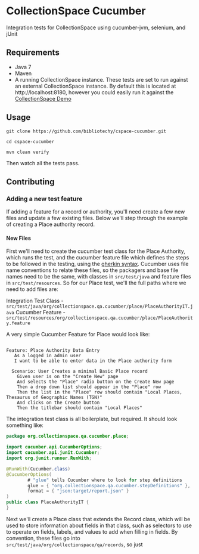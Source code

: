# CollectionSpace Cucumber 
Integration tests for CollectionSpace using cucumber-jvm, selenium, and jUnit

## Requirements
* Java 7
* Maven
* A running CollectionSpace instance. These tests are set to run against an external CollectionSpace instance. By default this is located at http://localhost:8180, however you could easily run it against the [CollectionSpace Demo](http://demo.collections.org:8080)

## Usage
`git clone https://github.com/bibliotechy/cspace-cucumber.git`

`cd cspace-cucumber`

`mvn clean verify`

Then watch all the tests pass.

## Contributing

### Adding a new test feature
If adding a feature for a record or authority, you'll need create a few new files and update a few existing files. Below we'll step through the example of creating a Place authority record.

#### New Files
First we'll need to create the cucumber test class for the Place Authority, which runs the test, and the cucumber feature file which defines the steps to be followed in the testing, using the [gherkin syntax](https://github.com/cucumber/cucumber/wiki/Gherkin). Cucumber uses file name conventions to relate these files, so the packagers and base file names need to be the same,  with classes in  `src/test/java` and feature files in `src/test/resources`. So for our Place test, we'll the full paths where we need to add files are:

Integration Test Class - `src/test/java/org/collectionspace.qa.cucumber/place/PlaceAuthorityIT.java` 
Cucumber Feature - `src/test/resources/org/collectionspace.qa.cucumber/place/PlaceAuthority.feature`


A very simple Cucumber Feature for Place would look like:

```gherkin

Feature: Place Authority Data Entry
   As a logged in admin user 
   I want to be able to enter data in the Place authority form   
   
  Scenario: User Creates a minimal Basic Place record
    Given user is on the "Create New" page
    And selects the "Place" radio button on the Create New page
    Then a drop down list should appear in the "Place" row
    Then the list in the "Place" row should contain "Local Places, Thesaurus of Geographic Names (TGN)"
    And clicks on the Create button
    Then the titlebar should contain "Local Places"

```


The integration test class is all boilerplate, but required. It should look something like:

```java
package org.collectionspace.qa.cucumber.place;

import cucumber.api.CucumberOptions;
import cucumber.api.junit.Cucumber;
import org.junit.runner.RunWith;

@RunWith(Cucumber.class)
@CucumberOptions(
        # "glue" tells Cucumber where to look for step definitions
        glue = { "org.collectionspace.qa.cucumber.stepDefinitions" }, 
        format = { "json:target/report.json" }
)
public class PlaceAuthorityIT {
}
```

Next we'll create a Place class that extends the Record class, which will be used to store information about fields in that class, such as selectors to use to operate on fields, labels, and values to add when filling in fields.
By convention, these files go into `src/test/java/org/collectionspace/qa/records`, so just 

